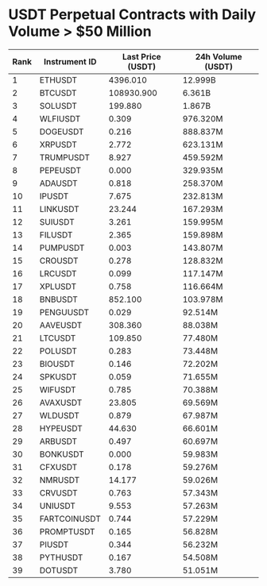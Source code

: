 # USDT Perpetual Contracts with Daily Volume > $50 Million

| Rank | Instrument ID | Last Price (USDT) | 24h Volume (USDT) |
|------|---------------|-------------------|-------------------|
| 1 | ETHUSDT | 4396.010 | 12.999B |
| 2 | BTCUSDT | 108930.900 | 6.361B |
| 3 | SOLUSDT | 199.880 | 1.867B |
| 4 | WLFIUSDT | 0.309 | 976.320M |
| 5 | DOGEUSDT | 0.216 | 888.837M |
| 6 | XRPUSDT | 2.772 | 623.131M |
| 7 | TRUMPUSDT | 8.927 | 459.592M |
| 8 | PEPEUSDT | 0.000 | 329.935M |
| 9 | ADAUSDT | 0.818 | 258.370M |
| 10 | IPUSDT | 7.675 | 232.813M |
| 11 | LINKUSDT | 23.244 | 167.293M |
| 12 | SUIUSDT | 3.261 | 159.995M |
| 13 | FILUSDT | 2.365 | 159.898M |
| 14 | PUMPUSDT | 0.003 | 143.807M |
| 15 | CROUSDT | 0.278 | 128.832M |
| 16 | LRCUSDT | 0.099 | 117.147M |
| 17 | XPLUSDT | 0.758 | 116.664M |
| 18 | BNBUSDT | 852.100 | 103.978M |
| 19 | PENGUUSDT | 0.029 | 92.514M |
| 20 | AAVEUSDT | 308.360 | 88.038M |
| 21 | LTCUSDT | 109.850 | 77.480M |
| 22 | POLUSDT | 0.283 | 73.448M |
| 23 | BIOUSDT | 0.146 | 72.202M |
| 24 | SPKUSDT | 0.059 | 71.655M |
| 25 | WIFUSDT | 0.785 | 70.388M |
| 26 | AVAXUSDT | 23.805 | 69.569M |
| 27 | WLDUSDT | 0.879 | 67.987M |
| 28 | HYPEUSDT | 44.630 | 66.601M |
| 29 | ARBUSDT | 0.497 | 60.697M |
| 30 | BONKUSDT | 0.000 | 59.983M |
| 31 | CFXUSDT | 0.178 | 59.276M |
| 32 | NMRUSDT | 14.177 | 59.026M |
| 33 | CRVUSDT | 0.763 | 57.343M |
| 34 | UNIUSDT | 9.553 | 57.263M |
| 35 | FARTCOINUSDT | 0.744 | 57.229M |
| 36 | PROMPTUSDT | 0.165 | 56.828M |
| 37 | PIUSDT | 0.344 | 56.232M |
| 38 | PYTHUSDT | 0.167 | 54.508M |
| 39 | DOTUSDT | 3.780 | 51.051M |
